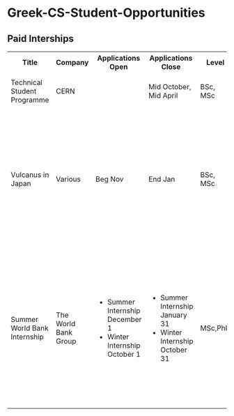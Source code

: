 # Greek-CS-Student-Opportunities

## Paid Interships
<table style="width:100%">
  <tr>
    <th>Title</th>
    <th>Company</th>
    <th>Applications Open</th>
    <th>Applications Close</th>
    <th>Level</th>
    <th>Specific Criteria</th>
    <th>Benefits</th>
    <th>Link</th>
  </tr>
  <tr>
    <td>Technical Student Programme</td>
    <td>CERN</td>
    <td></td>
    <td>Mid October, Mid April</td>
    <td>BSc, MSc</td>
    <td>Maintain student status at the time of the internship</td>
    <td>Full</td>
    <td><a href="https://jobs.web.cern.ch/join-us/technical-student-programme">https://jobs.web.cern.ch/join-us/technical-student-programme</a></td>
  </tr>
  <tr>
    <td>Vulcanus in Japan</td>
    <td>Various</td>
    <td>Beg Nov</td>
    <td>End Jan</td>
    <td>BSc, MSc</td>
    <td><ol><li>Citizen of an EU Member-State or a COSME* partening country</li><li>Between the 4th official year of studies and the penultimate year of PhD</li></ol></td>
    <td>Full</td>
    <td><a href="http://www.eu-japan.eu/events/vulcanus-japan">http://www.eu-japan.eu/events/vulcanus-japan</a></td>
  </tr>
  <tr>
    <td>Summer World Bank Internship</td>
    <td>The World Bank Group</td>
    <td><ul><li>Summer Internship  December 1</li>        
      <li> Winter Internship October 1</li></ul></td>
    <td><ul><li>Summer Internship January 31</li>   <li>Winter Internship October 31</li></ul></td>
    <td>MSc,PhD</td>
    <td>To be eligible for an Internship, candidates must have an undergraduate degree and be enrolled in a full-time graduate study program (pursuing a Master's degree or PhD with plans to return to school full-time)</td>
    <td>(June–September) ,December–March</td>
    <td><a href="http://www.worldbank.org/en/about/careers/programs-and-internships/internship">http://www.worldbank.org/en/about/careers/programs-and-internships/internship</a></td>
  </tr>
</table> 
